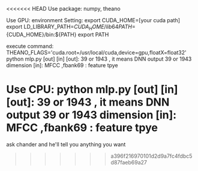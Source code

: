 <<<<<<< HEAD
Use package: numpy, theano

Use GPU:
environment Setting:
export CUDA_HOME=[your cuda path]
export LD_LIBRARY_PATH=${CUDA_HOME}/lib64 
PATH=${CUDA_HOME}/bin:${PATH} 
export PATH

execute command: THEANO_FLAGS='cuda.root=/usr/local/cuda,device=gpu,floatX=float32' python mlp.py [out] [in]
[out]: 39 or 1943 , it means DNN output 39 or 1943 dimension
[in]: MFCC ,fbank69 : feature tpye

Use CPU:
python mlp.py [out] [in]
[out]: 39 or 1943 , it means DNN output 39 or 1943 dimension
[in]: MFCC ,fbank69 : feature tpye
=======
ask chander and he'll tell you anything you want
>>>>>>> a396f216970101d2d9a7fc4fdbc5d87faeb69a27
